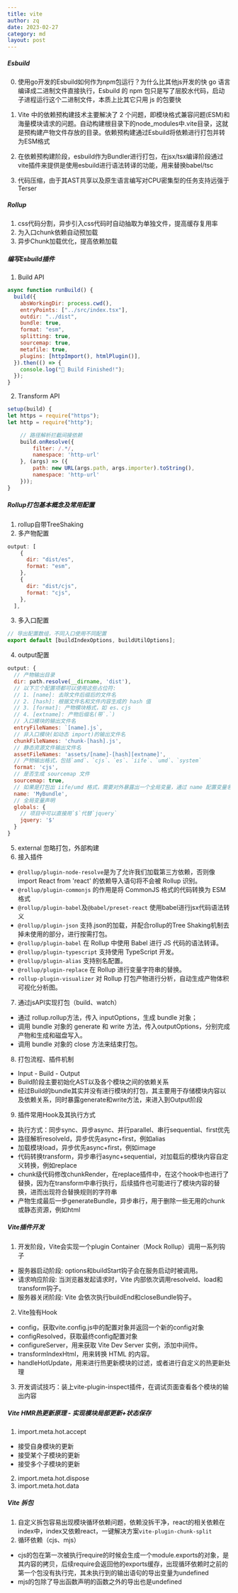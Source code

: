 ```yaml
---
title: vite
author: zq
date: 2023-02-27
category: md
layout: post
---
```




##### Esbuild
0. 使用go开发的Esbuild如何作为npm包运行？为什么比其他js开发的快
go 语言编译成二进制文件直接执行，Esbuild 的 npm 包只是写了层胶水代码，启动子进程运行这个二进制文件，本质上比其它只用 js 的包要快

1. Vite 中的依赖预构建技术主要解决了 2 个问题，即模块格式兼容问题(ESM)和海量模块请求的问题。自动构建根目录下的node_modules中.vite目录，这就是预构建产物文件存放的目录。依赖预构建通过Esbuild将依赖进行打包并转为ESM格式

2. 在依赖预构建阶段，esbuild作为Bundler进行打包，在jsx/tsx编译阶段通过vite插件来提供是使用esbuild进行语法转译的功能，用来替换babel/tsc

3. 代码压缩，由于其AST共享以及原生语言编写对CPU密集型的任务支持远强于Terser

##### Rollup
1. css代码分割，异步引入css代码时自动抽取为单独文件，提高缓存复用率
2. 为入口chunk依赖自动预加载
3. 异步Chunk加载优化，提高依赖加载

##### 编写Esbuild插件
1. Build API
``` javascript
async function runBuild() {
  build({
    absWorkingDir: process.cwd(),
    entryPoints: ["../src/index.tsx"],
    outdir: "../dist",
    bundle: true,
    format: "esm",
    splitting: true,
    sourcemap: true,
    metafile: true,
    plugins: [httpImport(), htmlPlugin()],
  }).then(() => {
    console.log("🚀 Build Finished!");
  });
}
```
2. Transform API
``` javascript
setup(build) {
let https = require("https");
let http = require("http");

    // 路径解析拦截间接依赖
    build.onResolve({
        filter: /.*/,
        namespace: 'http-url'
    }, (args) => ({
        path: new URL(args.path, args.importer).toString(),
        namespace: 'http-url'
    }));
}
```

##### Rollup打包基本概念及常用配置
1. rollup自带TreeShaking
2. 多产物配置
``` javascript
output: [
    {
      dir: "dist/es",
      format: "esm",
    },
    {
      dir: "dist/cjs",
      format: "cjs",
    },
  ],
```
3. 多入口配置
``` javascript
// 导出配置数组，不同入口使用不同配置
export default [buildIndexOptions, buildUtilOptions];
```
4. output配置
``` javascript
output: {
  // 产物输出目录
  dir: path.resolve(__dirname, 'dist'),
  // 以下三个配置项都可以使用这些占位符:
  // 1. [name]: 去除文件后缀后的文件名
  // 2. [hash]: 根据文件名和文件内容生成的 hash 值
  // 3. [format]: 产物模块格式，如 es、cjs
  // 4. [extname]: 产物后缀名(带`.`)
  // 入口模块的输出文件名
  entryFileNames: `[name].js`,
  // 非入口模块(如动态 import)的输出文件名
  chunkFileNames: 'chunk-[hash].js',
  // 静态资源文件输出文件名
  assetFileNames: 'assets/[name]-[hash][extname]',
  // 产物输出格式，包括`amd`、`cjs`、`es`、`iife`、`umd`、`system`
  format: 'cjs',
  // 是否生成 sourcemap 文件
  sourcemap: true,
  // 如果是打包出 iife/umd 格式，需要对外暴露出一个全局变量，通过 name 配置变量名
  name: 'MyBundle',
  // 全局变量声明
  globals: {
    // 项目中可以直接用`$`代替`jquery`
    jquery: '$'
  }
}
```

5. external 忽略打包，外部构建
6. 接入插件
- `@rollup/plugin-node-resolve`是为了允许我们加载第三方依赖，否则像import React from 'react' 的依赖导入语句将不会被 Rollup 识别。
- `@rollup/plugin-commonjs` 的作用是将 CommonJS 格式的代码转换为 ESM 格式
- `@rollup/plugin-babel`及`@babel/preset-react` 使用babel进行jsx代码语法转义
- `@rollup/plugin-json` 支持.json的加载，并配合rollup的Tree Shaking机制去掉未使用的部分，进行按需打包。
- `@rollup/plugin-babel` 在 Rollup 中使用 Babel 进行 JS 代码的语法转译。
- `@rollup/plugin-typescript` 支持使用 TypeScript 开发。
- `@rollup/plugin-alias` 支持别名配置。
- `@rollup/plugin-replace` 在 Rollup 进行变量字符串的替换。
- `rollup-plugin-visualizer` 对 Rollup 打包产物进行分析，自动生成产物体积可视化分析图。
  
7. 通过jsAPI实现打包（build、watch）
- 通过 rollup.rollup方法，传入 inputOptions，生成 bundle 对象；
- 调用 bundle 对象的 generate 和 write 方法，传入outputOptions，分别完成产物和生成和磁盘写入。
- 调用 bundle 对象的 close 方法来结束打包。

8. 打包流程、插件机制
- Input - Build - Output
- Build阶段主要初始化AST以及各个模块之间的依赖关系
- 经过Build的bundle其实并没有进行模块的打包，其主要用于存储模块内容以及依赖关系，同时暴露generate和write方法，来进入到Output阶段

9. 插件常用Hook及其执行方式
- 执行方式：同步sync、异步async、并行parallel、串行sequential、first优先
- 路径解析resolveId，异步优先async+first，例如alias
- 加载模块load，异步优先async+first，例如image
- 代码转换transform，异步串行async+sequential，对加载后的模块内容自定义转换，例如replace
- chunk级代码修改chunkRender，在replace插件中，在这个hook中也进行了替换，因为在transform中串行执行，后续插件也可能进行了模块内容的替换，进而出现符合替换规则的字符串
- 产物生成最后一步generateBundle，异步串行，用于删除一些无用的chunk或静态资源，例如html

##### Vite插件开发
1. 开发阶段，Vite会实现一个plugin Container（Mock Rollup）调用一系列钩子 
- 服务器启动阶段: options和buildStart钩子会在服务启动时被调用。
- 请求响应阶段: 当浏览器发起请求时，Vite 内部依次调用resolveId、load和transform钩子。
- 服务器关闭阶段: Vite 会依次执行buildEnd和closeBundle钩子。

2. Vite独有Hook
- config，获取vite.config.js中的配置对象并返回一个新的config对象
- configResolved，获取最终config配置对象
- configureServer，用来获取 Vite Dev Server 实例，添加中间件。
- transformIndexHtml，用来转换 HTML 的内容。
- handleHotUpdate，用来进行热更新模块的过滤，或者进行自定义的热更新处理

3. 开发调试技巧：装上vite-plugin-inspect插件，在调试页面查看各个模块的输出内容

##### Vite HMR热更新原理 - 实现模块局部更新+状态保存
1. import.meta.hot.accept
- 接受自身模块的更新
- 接受某个子模块的更新
- 接受多个子模块的更新
  
2. import.meta.hot.dispose
3. import.meta.hot.data

##### Vite 拆包
1. 自定义拆包容易出现模块循环依赖问题，依赖没拆干净，react的相关依赖在index中，index又依赖react，一键解决方案`vite-plugin-chunk-split`
2. 循环依赖（cjs、mjs）
- cjs的包在第一次被执行require的时候会生成一个module.exports的对象，是其内容的拷贝，后续require会返回他的exports缓存，出现循环依赖时之前的第一个包没有执行完，其未执行到的输出语句的导出变量为undefined
- mjs的包除了导出函数声明的函数之外的导出也是undefined


